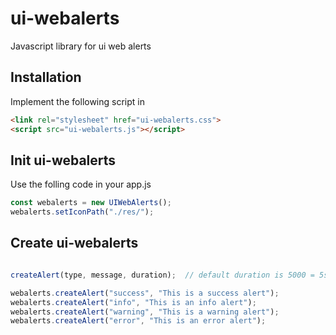 # ui-webalerts
Javascript library for ui web alerts

## Installation
Implement the following script in <head>
```html
<link rel="stylesheet" href="ui-webalerts.css">
<script src="ui-webalerts.js"></script>
```

## Init ui-webalerts
Use the folling code in your app.js
```javascript
const webalerts = new UIWebAlerts();
webalerts.setIconPath("./res/");
```

## Create ui-webalerts
```javascript

createAlert(type, message, duration);  // default duration is 5000 = 5sec

webalerts.createAlert("success", "This is a success alert");
webalerts.createAlert("info", "This is an info alert");
webalerts.createAlert("warning", "This is a warning alert");
webalerts.createAlert("error", "This is an error alert");
```

